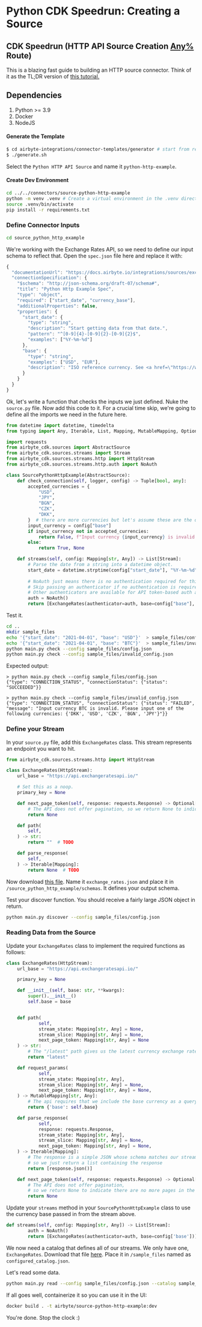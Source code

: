 # Python CDK Speedrun: Creating a Source

## CDK Speedrun \(HTTP API Source Creation [Any%](https://en.wikipedia.org/wiki/Speedrun#:~:text=Any%25%2C%20or%20fastest%20completion%2C,the%20game%20to%20its%20fullest.&text=Specific%20requirements%20for%20a%20100,different%20depending%20on%20the%20game.) Route\)

This is a blazing fast guide to building an HTTP source connector. Think of it as the TL;DR version of [this tutorial.](../cdk-tutorial-python-http/getting-started.md)

## Dependencies

1. Python &gt;= 3.9
2. Docker
3. NodeJS

#### Generate the Template

```bash
$ cd airbyte-integrations/connector-templates/generator # start from repo root
$ ./generate.sh
```

Select the `Python HTTP API Source` and name it `python-http-example`.

#### Create Dev Environment

```bash
cd ../../connectors/source-python-http-example
python -m venv .venv # Create a virtual environment in the .venv directory
source .venv/bin/activate
pip install -r requirements.txt
```

### Define Connector Inputs

```bash
cd source_python_http_example
```

We're working with the Exchange Rates API, so we need to define our input schema to reflect that. Open the `spec.json` file here and replace it with:

```javascript
{
  "documentationUrl": "https://docs.airbyte.io/integrations/sources/exchangeratesapi",
  "connectionSpecification": {
    "$schema": "http://json-schema.org/draft-07/schema#",
    "title": "Python Http Example Spec",
    "type": "object",
    "required": ["start_date", "currency_base"],
    "additionalProperties": false,
    "properties": {
      "start_date": {
        "type": "string",
        "description": "Start getting data from that date.",
        "pattern": "^[0-9]{4}-[0-9]{2}-[0-9]{2}$",
        "examples": ["%Y-%m-%d"]
      },
      "base": {
        "type": "string",
        "examples": ["USD", "EUR"],
        "description": "ISO reference currency. See <a href=\"https://www.ecb.europa.eu/stats/policy_and_exchange_rates/euro_reference_exchange_rates/html/index.en.html\">here</a>."
      }
    }
  }
}
```

Ok, let's write a function that checks the inputs we just defined. Nuke the `source.py` file. Now add this code to it. For a crucial time skip, we're going to define all the imports we need in the future here.

```python
from datetime import datetime, timedelta
from typing import Any, Iterable, List, Mapping, MutableMapping, Optional, Tuple

import requests
from airbyte_cdk.sources import AbstractSource
from airbyte_cdk.sources.streams import Stream
from airbyte_cdk.sources.streams.http import HttpStream
from airbyte_cdk.sources.streams.http.auth import NoAuth

class SourcePythonHttpExample(AbstractSource):
    def check_connection(self, logger, config) -> Tuple[bool, any]:
        accepted_currencies = {
            "USD",
            "JPY",
            "BGN",
            "CZK",
            "DKK",
        }  # there are more currencies but let's assume these are the only allowed ones
        input_currency = config["base"]
        if input_currency not in accepted_currencies:
            return False, f"Input currency {input_currency} is invalid. Please input one of the following currencies: {accepted_currencies}"
        else:
            return True, None

    def streams(self, config: Mapping[str, Any]) -> List[Stream]:
        # Parse the date from a string into a datetime object.
        start_date = datetime.strptime(config["start_date"], "%Y-%m-%d")
        
        # NoAuth just means there is no authentication required for this API and is included for completeness.
        # Skip passing an authenticator if no authentication is required.
        # Other authenticators are available for API token-based auth and Oauth2. 
        auth = NoAuth()
        return [ExchangeRates(authenticator=auth, base=config["base"], start_date=start_date)]
```

Test it.

```bash
cd ..
mkdir sample_files
echo '{"start_date": "2021-04-01", "base": "USD"}'  > sample_files/config.json
echo '{"start_date": "2021-04-01", "base": "BTC"}'  > sample_files/invalid_config.json
python main.py check --config sample_files/config.json
python main.py check --config sample_files/invalid_config.json
```

Expected output:

```text
> python main.py check --config sample_files/config.json
{"type": "CONNECTION_STATUS", "connectionStatus": {"status": "SUCCEEDED"}}

> python main.py check --config sample_files/invalid_config.json
{"type": "CONNECTION_STATUS", "connectionStatus": {"status": "FAILED", "message": "Input currency BTC is invalid. Please input one of the following currencies: {'DKK', 'USD', 'CZK', 'BGN', 'JPY'}"}}
```

### Define your Stream

In your `source.py` file, add this `ExchangeRates` class. This stream represents an endpoint you want to hit.

```python
from airbyte_cdk.sources.streams.http import HttpStream

class ExchangeRates(HttpStream):
    url_base = "https://api.exchangeratesapi.io/"

    # Set this as a noop.
    primary_key = None

    def next_page_token(self, response: requests.Response) -> Optional[Mapping[str, Any]]:
        # The API does not offer pagination, so we return None to indicate there are no more pages in the response
        return None

    def path(
        self, 
    ) -> str:
        return ""  # TODO

    def parse_response(
        self,
    ) -> Iterable[Mapping]:
        return None  # TODO
```

Now download [this file](https://github.com/airbytehq/airbyte/blob/master/airbyte-cdk/python/docs/tutorials/http_api_source_assets/exchange_rates.json). Name it `exchange_rates.json` and place it in `/source_python_http_example/schemas`. It defines your output schema.

Test your discover function. You should receive a fairly large JSON object in return.

```bash
python main.py discover --config sample_files/config.json
```

### Reading Data from the Source

Update your `ExchangeRates` class to implement the required functions as follows:

```python
class ExchangeRates(HttpStream):
    url_base = "https://api.exchangeratesapi.io/"

    primary_key = None

    def __init__(self, base: str, **kwargs):
        super().__init__()
        self.base = base


    def path(
            self,
            stream_state: Mapping[str, Any] = None,
            stream_slice: Mapping[str, Any] = None,
            next_page_token: Mapping[str, Any] = None
    ) -> str:
        # The "/latest" path gives us the latest currency exchange rates
        return "latest"

    def request_params(
            self,
            stream_state: Mapping[str, Any],
            stream_slice: Mapping[str, Any] = None,
            next_page_token: Mapping[str, Any] = None,
    ) -> MutableMapping[str, Any]:
        # The api requires that we include the base currency as a query param so we do that in this method
        return {'base': self.base}

    def parse_response(
            self,
            response: requests.Response,
            stream_state: Mapping[str, Any],
            stream_slice: Mapping[str, Any] = None,
            next_page_token: Mapping[str, Any] = None,
    ) -> Iterable[Mapping]:
        # The response is a simple JSON whose schema matches our stream's schema exactly, 
        # so we just return a list containing the response
        return [response.json()]

    def next_page_token(self, response: requests.Response) -> Optional[Mapping[str, Any]]:
        # The API does not offer pagination, 
        # so we return None to indicate there are no more pages in the response
        return None
```

Update your `streams` method in your `SourcePythonHttpExample` class to use the currency base passed in from the stream above.

```python
def streams(self, config: Mapping[str, Any]) -> List[Stream]:
        auth = NoAuth()
        return [ExchangeRates(authenticator=auth, base=config['base'])]
```

We now need a catalog that defines all of our streams. We only have one, `ExchangeRates`. Download that file [here](https://github.com/airbytehq/airbyte/blob/master/airbyte-cdk/python/docs/tutorials/http_api_source_assets/configured_catalog.json). Place it in `/sample_files` named as `configured_catalog.json`.

Let's read some data.

```bash
python main.py read --config sample_files/config.json --catalog sample_files/configured_catalog.json
```

If all goes well, containerize it so you can use it in the UI:

```bash
docker build . -t airbyte/source-python-http-example:dev
```

You're done. Stop the clock :\)

